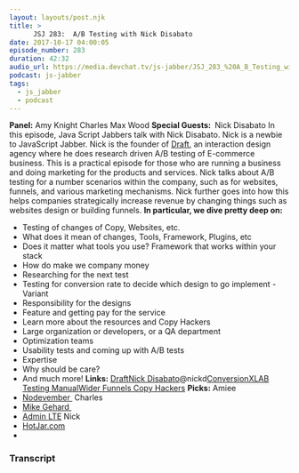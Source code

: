 ```yaml
---
layout: layouts/post.njk
title: >
      JSJ 283:  A/B Testing with Nick Disabato
date: 2017-10-17 04:00:05
episode_number: 283
duration: 42:32
audio_url: https://media.devchat.tv/js-jabber/JSJ_283_%20A_B_Testing_with_Nick_Disabato.mp3
podcast: js-jabber
tags: 
  - js_jabber
  - podcast
---
```


 **Panel:** Amy Knight Charles Max Wood **Special Guests:&nbsp;** Nick Disabato In this episode, Java Script Jabbers talk with Nick Disabato. Nick is a newbie to JavaScript Jabber. Nick is the founder of [Draft](https://draft.nu), an interaction design agency where he does research driven A/B testing of E-commerce business. This is a practical episode for those who are running a business and doing marketing for the products and services. Nick talks about A/B testing for a number scenarios within the company, such as for websites, funnels, and various marketing mechanisms. Nick further goes into how this helps companies strategically increase revenue by changing things such as websites design or building funnels. **In particular, we dive pretty deep on:**
- Testing of changes of Copy, Websites, etc.
- What does it mean of changes, Tools, Framework, Plugins, etc
- Does it matter what tools you use? Framework that works within your stack
- How do make we company money
- Researching for the next test
- Testing for conversion rate to decide which design to go implement - Variant
- Responsibility for the designs
- Feature and getting pay for the service
- Learn more about the resources and Copy Hackers
- Large organization or developers, or a QA department
- Optimization teams
- Usability tests and coming up with A/B tests
- Expertise
- Why should be care?
- And much more!
**Links:** [Draft](https://draft.nu)[Nick Disabato](http://Nick%20Disabato)@nickd[ConversionXL](https://conversionxl.com)[AB Testing Manual](https://draft.nu/manual/)[Wider Funnels&nbsp;](https://www.widerfunnel.com)[Copy Hackers](https://copyhackers.com) **Picks:** Amiee
- [Nodevember&nbsp;](http://nodevember.org)
Charles
- [Mike Gehard&nbsp;](https://www.slideshare.net/msgehard/experiment-driven-development)
- [Admin LTE](http://adminlte%20icons)
Nick
- [HotJar.com](http://HotJar.com)
- 


### Transcript


